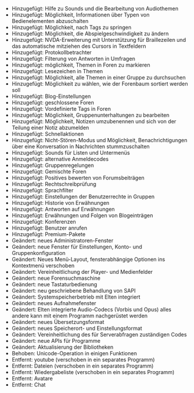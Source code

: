 - Hinzugefügt: Hilfe zu Sounds  und die Bearbeitung von Audiothemen
- Hinzugefügt: Möglichkeit, Informationen über Typen von Bedienelementen abzuschalten
- Hinzugefügt: Möglichkeit, nach Tags zu springen
- Hinzugefügt: Möglichkeit, die Abspielgeschwindigkeit zu ändern
- Hinzugefügt: NVDA-Erweiterung mit Unterstützung für Braillezeilen und das automatische mitziehen des Cursors in Textfeldern
- Hinzugefügt: Protokollbetrachter
- Hinzugefügt: Filterung von Antworten in Umfragen
- Hinzugefügt: möglichkeit, Themen in Foren zu markieren
- Hinzugefügt: Lesezeichen in Themen
- Hinzugefügt: Möglichkeit, alle Themen in einer Gruppe zu durchsuchen
- Hinzugefügt: Möglichkeit zu wählen, wie der Forenbaum sortiert werden soll
- Hinzugefügt: Blog-Einstellungen
- Hinzugefügt: geschlossene Foren
- Hinzugefügt: Vordefinierte Tags in Foren
- Hinzugefügt: Möglichkeit, Gruppenunterhaltungen zu bearbeiten
- Hinzugefügt: Möglichkeit, Notizen umzubenennen und sich von der Teilung einer Notiz abzumelden
- Hinzugefügt: Schnellaktionen
- Hinzugefügt: Nicht-Stören-Modus und Möglichkeit, Benachrichtigungen über eine Konversation in Nachrichten stummzuschalten
- Hinzugefügt: Sounds für Listen und Untermenüs
- Hinzugefügt: alternative Anmeldecodes
- Hinzugefügt: Gruppenregelungen
- Hinzugefügt: Gemischte Foren
- Hinzugefügt: Positives bewerten von Forumsbeiträgen
- Hinzugefügt: Rechtschreibprüfung
- Hinzugefügt: Sprachfilter
- Hinzugefügt: Einstellungen der Benutzerrechte in Gruppen
- Hinzugefügt: Historie von Erwähnungen
- Hinzugefügt: Antworten auf Erwähnungen
- Hinzugefügt: Erwähnungen und Folgen von Blogeinträgen
- Hinzugefügt: Konferenzen
- Hinzugefügt: Benutzer anrufen
- Hinzugefügt: Premium-Pakete
- Geändert: neues Administratoren-Fenster
- Geändert: neue Fenster für Einstellungen, Konto- und Gruppenkonfiguration
- Geändert: Neues Menü-Layout, fensterabhängige Optionen ins Kontextmenü verschoben
- Geändert: Vereinheitlichung der Player- und Medienfelder
- Geändert: neue Forensuchmaschine
- Geändert: neue Tastaturbedienung
- Geändert: neu geschriebene Behandlung von SAPI
- Geändert: Systemspeicherbetrieb mit Elten integriert
- Geändert: neues Aufnahmefenster
- Geändert: Elten integrierte Audio-Codecs (Vorbis und Opus) alles andere kann mit einem  Programm nachgerüstet werden
- Geändert: neues Übersetzungsformat
- Geändert: neues Speicherort- und Einstellungsformat
- Geändert: Vereinheitlichung des für Serverabfragen zuständigen Codes
- Geändert: neue APIs für Programme
- Geändert: Aktualisierung der Bibliotheken
- Behoben: Unicode-Operation in einigen Funktionen
- Entfernt: youtube (verschoben in ein separates Programm)
- Entfernt: Dateien (verschoben in ein separates Programm)
- Entfernt: Wiedergabeliste (verschoben in ein separates Programm)
- Entfernt: Avatare
- Entfernt: Chat
